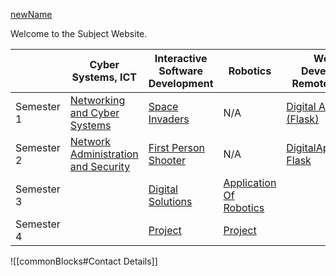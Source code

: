 [newName](newName.md)


Welcome to the Subject Website. 

|            | Cyber Systems, ICT                      | Interactive Software Development     | Robotics                                  | Website Development<br>Remote Learning |
| ---------- | --------------------------------------- | ------------------------------------ | ----------------------------------------- | -------------------------------------- |
| Semester 1 | [Networking and Cyber Systems](Cyber/1%20-%20Networking%20and%20Cyber%20Systems/Networking%20and%20Cyber%20Systems.md)      | [Space Invaders](ISD/1%20-%20Digital%20Assets/Space%20Invaders.md)                   | N/A                                       | [Digital Assets (Flask)](WebDev/1%20-%20Digital%20Assets/Digital%20Assets%20(Flask).md)           |
| Semester 2 | [Network Administration and Security](Cyber/2%20-%20Network%20Administration%20and%20Security/Network%20Administration%20and%20Security.md) | [First Person Shooter](ISD/2%20-%20Digital%20Applications/First%20Person%20Shooter.md)             | N/A                                       | [DigitalApplications-Flask](WebDev/2DigitalApplications/DigitalApplications-Flask.md)      |
| Semester 3 |                                         | [Digital Solutions](ISD/3%20-%20Digital%20Solutions/Digital%20Solutions.md)                | [Application Of Robotics](Robotics/3%20-%20Application%20of%20Robotics/Application%20Of%20Robotics.md)              |                                        |
| Semester 4 |                                         | [Project](ISD/4%20-%20Project/Project.md) | [Project](Robotics/4%20-%20Project/Project.md) |                                        |

![[commonBlocks#Contact Details]]
